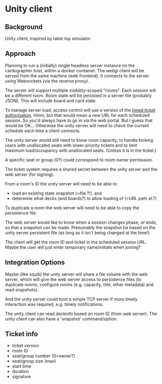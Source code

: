 # Unity client

## Background

Unity client, inspired by table top simulator.

## Approach

Planning to run a (initially) single headless server instance on
the cardographer host, within a docker container.
The webgl client will be served from the same machine (web frontend).
It connects to the server using Websockets (via the reverse proxy).

The server will support multiple visibility-scoped "rooms". Each
session will be a different room.
Room state will be persisted in a server file (probably JSON).
This will include board and card state.

To manage server load, access control will use a version of the 
[timed ticket authorisation](https://github.com/cgreenhalgh/unity-timed-ticket-authenticator).
Hmm, but that would mean a new URL for each scheduled session. 
So you'd always have to go in via the web portal. 
But I guess that would be OK...
Otherwise the unity server will need to check the current schedule
each time a client connects.

The unity server would still need to know room capacity, to handle kicking
users with unallocated seats with lower-priority tickets and to limit 
maximum load/occupancy with unallocated seats.
(Unless it is in the ticket.)

A specific seat or group (0?) could correspond to room owner permission.

The ticket system requires a shared secret between the unity server
and the web server (for signing).

From a room's ID the unity server will need to be able to:
- load an existing state snapshot (=file ?!), and 
- determine what decks (and boards?) to allow loading of (=URL path el.?)

To duplicate a room the web server will need to be able to copy 
the persistence file.

The web server would like to know when a session changes phase, or ends,
so that a snapshot can be made. 
Presumably the snapshot be based on the unity server persistent file
(as long as it isn't being changed at the time!).

The client will get the room ID and ticket in the scheduled session URL.
Maybe the user will just enter temporary name/initials when joining?

## Integration Options

Maybe (like squib) the unity server will share a file volume with the web
server, which will give the web server access to persistence files
(to duplicate rooms, configure rooms (e.g. capacity, title, other metadata)
and read snapshots).

And the unity server could host a simple TCP server if more timely
interaction was required, e.g. timely notifications.

The unity client can read deckinfo based on room ID (from web server).
The unity client can also have a 'snapshot' command/option.

## Ticket info

- ticket version
- room ID
- seat/group number (0=owner?)
- seat/group size (max)
- start time
- duration
- signature

